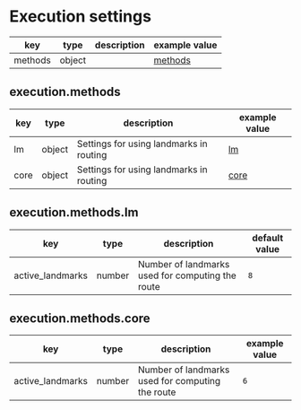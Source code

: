 # Execution settings

| key     | type   | description | example value                |
|---------|--------|-------------|------------------------------| 
| methods | object |             | [methods](#execution-methods) |

## **execution.methods**

| key  | type   | description                                           | example value                 |
|------|--------|-------------------------------------------------------|-------------------------------| 
| lm   | object | Settings for using landmarks in routing               | [lm](#execution-methods-lm)     |
| core | object | Settings for using landmarks in routing               | [core](#execution-methods-core) |

## **execution.methods.lm**

| key               | type    | description                                      | default value |
|-------------------|---------|--------------------------------------------------|---------------| 
| active_landmarks  | number  | Number of landmarks used for computing the route | `8`           |

## **execution.methods.core**

| key               | type    | description                                      | example value |
|-------------------|---------|--------------------------------------------------|---------------| 
| active_landmarks  | number  | Number of landmarks used for computing the route | `6`           |
